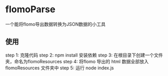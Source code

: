 # flomoParse
一个能将flomo导出数据转换为JSON数据的小工具

## 使用
step 1: 克隆代码
step 2: npm install 安装依赖
step 3: 在根目录下创建一个文件夹，命名为flomoResources
step 4: 将flomo 导出的 html 数据全部放入 flomoResources 文件夹中
step 5: 运行 node index.js